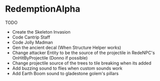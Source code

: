 # RedemptionAlpha

TODO
- Create the Skeleton Invasion
- Code Cantrip Staff
- Code Jolly Madman
- Gen the ancient decal (When Structure Helper works)
- Change attacker Entity to be the source of the projectile in RedeNPC's OnHitByProjectile (Donno if possible)
- Change projectile source of the trees to tile breaking when its added
- Add buzzing sound to flies when custom sounds work
- Add Earth Boom sound to gladestone golem's pillars
